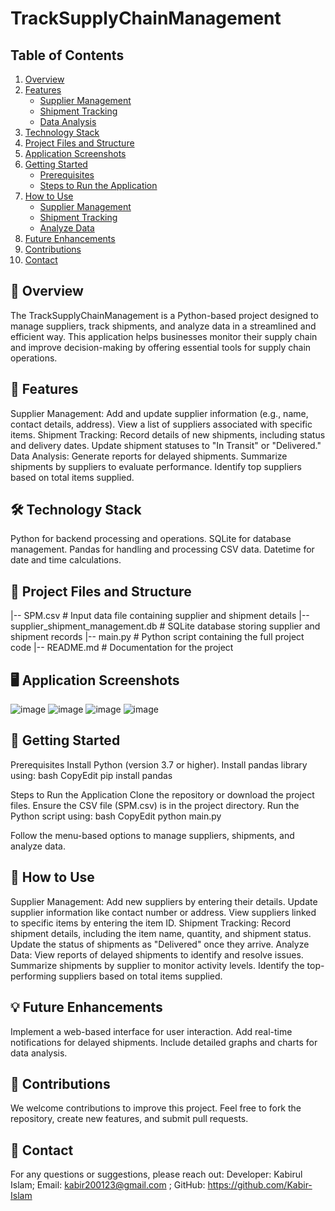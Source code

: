 # TrackSupplyChainManagement
## Table of Contents
1. [Overview](#overview)
2. [Features](#features)
   - [Supplier Management](#supplier-management)
   - [Shipment Tracking](#shipment-tracking)
   - [Data Analysis](#data-analysis)
3. [Technology Stack](#technology-stack)
4. [Project Files and Structure](#project-files-and-structure)
5. [Application Screenshots](#application-screenshots)
6. [Getting Started](#getting-started)
   - [Prerequisites](#prerequisites)
   - [Steps to Run the Application](#steps-to-run-the-application)
7. [How to Use](#how-to-use)
   - [Supplier Management](#supplier-management-1)
   - [Shipment Tracking](#shipment-tracking-1)
   - [Analyze Data](#analyze-data)
8. [Future Enhancements](#future-enhancements)
9. [Contributions](#contributions)
10. [Contact](#contact)

## **📜 Overview**

The TrackSupplyChainManagement is a Python-based project designed to manage suppliers, track shipments, and analyze data in a streamlined and efficient way. This application helps businesses monitor their supply chain and improve decision-making by offering essential tools for supply chain operations.

## **🚀 Features**
Supplier Management:
Add and update supplier information (e.g., name, contact details, address).
View a list of suppliers associated with specific items.
Shipment Tracking:
Record details of new shipments, including status and delivery dates.
Update shipment statuses to "In Transit" or "Delivered."
Data Analysis:
Generate reports for delayed shipments.
Summarize shipments by suppliers to evaluate performance.
Identify top suppliers based on total items supplied.
## 🛠️ Technology Stack
Python for backend processing and operations.
SQLite for database management.
Pandas for handling and processing CSV data.
Datetime for date and time calculations.

## **📂 Project Files and Structure**
|-- SPM.csv                 # Input data file containing supplier and shipment details
|-- supplier_shipment_management.db  # SQLite database storing supplier and shipment records
|-- main.py                 # Python script containing the full project code
|-- README.md               # Documentation for the project


## **🖥️ Application Screenshots**
![image](https://github.com/user-attachments/assets/7bf8c0cf-085e-485b-a273-c8ac49b813bc)
![image](https://github.com/user-attachments/assets/3acbe545-366e-44b6-a516-208ad17c9f05)
![image](https://github.com/user-attachments/assets/25175f67-6f06-49fe-9b83-c8bf62caf1d0)
![image](https://github.com/user-attachments/assets/916d4cc8-b3f8-482b-9c93-633980c5dc9d)

## **🚀 Getting Started**
Prerequisites
Install Python (version 3.7 or higher).
Install pandas library using:
bash
CopyEdit
pip install pandas


Steps to Run the Application
Clone the repository or download the project files.
Ensure the CSV file (SPM.csv) is in the project directory.
Run the Python script using:
bash
CopyEdit
python main.py


Follow the menu-based options to manage suppliers, shipments, and analyze data.

## **📝 How to Use**
Supplier Management:
Add new suppliers by entering their details.
Update supplier information like contact number or address.
View suppliers linked to specific items by entering the item ID.
Shipment Tracking:
Record shipment details, including the item name, quantity, and shipment status.
Update the status of shipments as "Delivered" once they arrive.
Analyze Data:
View reports of delayed shipments to identify and resolve issues.
Summarize shipments by supplier to monitor activity levels.
Identify the top-performing suppliers based on total items supplied.

## **💡 Future Enhancements**
Implement a web-based interface for user interaction.
Add real-time notifications for delayed shipments.
Include detailed graphs and charts for data analysis.

## **🤝 Contributions**
We welcome contributions to improve this project. Feel free to fork the repository, create new features, and submit pull requests.

## **📧 Contact**
For any questions or suggestions, please reach out:
Developer: Kabirul Islam;
Email: kabir200123@gmail.com ;
GitHub: https://github.com/Kabir-Islam

